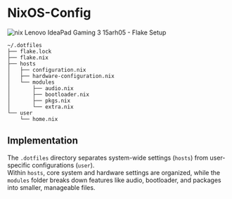 # NixOS-Config
![nix](https://github.com/user-attachments/assets/bd9ae86e-6bcb-4bb9-bb62-7f08e5c9ca40)
Lenovo IdeaPad Gaming 3 15arh05 - Flake Setup

```
~/.dotfiles
├── flake.lock
├── flake.nix
├── hosts
│   ├── configuration.nix
│   ├── hardware-configuration.nix
│   └── modules
│       ├── audio.nix
│       ├── bootloader.nix
│       ├── pkgs.nix
│       └── extra.nix
└── user
    └── home.nix
```

## **Implementation**
The `.dotfiles` directory separates system-wide settings (`hosts`) from user-specific configurations (`user`).  
Within `hosts`, core system and hardware settings are organized, while the `modules` folder breaks down features like audio, bootloader, and packages into smaller, manageable files.  
